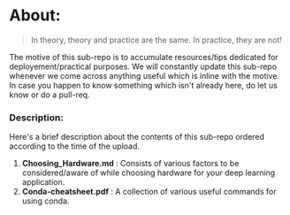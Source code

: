 # About:

> In theory, theory and practice are the same. In practice, they are not!

The motive of this sub-repo is to accumulate resources/tips dedicated for deployement/practical purposes. We will constantly update this sub-repo whenever we come across anything useful which is inline with the motive. In case you happen to know something which isn't already here, do let us know or do a pull-req.

### Description:
Here's a brief description about the contents of this sub-repo ordered according to the time of the upload.

1. **Choosing_Hardware.md** : Consists of various factors to be considered/aware of while choosing hardware for your deep learning application. 
2. **Conda-cheatsheet.pdf** : A collection of various useful commands for using conda.
